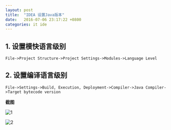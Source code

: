 ```yaml
---
layout: post
title:  "IDEA 设置Java版本"
date:   2016-07-06 23:17:22 +0800
categories: it ide
---
```


## 1. 设置模快语言级别

`File->Project Structure->Project Settings->Modules->Language Level`

## 2. 设置编译语言级别

`File->Settings->Build, Execution, Deployment->Compiler->Java Compiler->Target bytecode version`

**截图**

![1](/images/idea-set-java-version-1.jpg)

![2](/images/idea-set-java-version-2.jpg)
